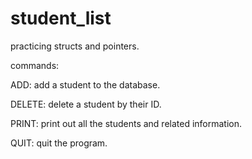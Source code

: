 # student_list
practicing structs and pointers.

commands:

ADD: add a student to the database.

DELETE: delete a student by their ID.

PRINT: print out all the students and related information.

QUIT: quit the program. 